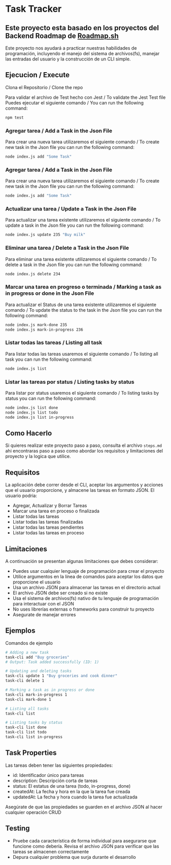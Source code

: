 # Task Tracker

## Este proyecto esta basado en los proyectos del Backend Roadmap de [Roadmap.sh](https://roadmap.sh/projects/task-tracker)

Este proyecto nos ayudará a practicar nuestras habilidades de programación, incluyendo el manejo del sistema de archivos(fs), manejar las entradas del usuario y la construcción de un CLI simple.

## Ejecucion / Execute

Clona el Repositorio / Clone the repo

Para validar el archivo de Test hecho con Jest / To validate the Jest Test file
Puedes ejecutar el siguiente comando / You can run the following command:

```bash 
npm test 
```

### Agregar tarea / Add a Task in the Json File

Para crear una nueva tarea utilizaremos el siguiente comando / To create new task in the Json file you can run the following command:

```bash
node index.js add "Some Task"
```

### Agregar tarea / Add a Task in the Json File

Para crear una nueva tarea utilizaremos el siguiente comando / To create new task in the Json file you can run the following command:

```bash
node index.js add "Some Task"
```

### Actualizar una tarea / Update a Task in the Json File

Para actualizar una tarea existente utilizaremos el siguiente comando / To update a task in the Json file you can run the following command:

```bash
node index.js update 235 "Buy milk"
```

### Eliminar una tarea / Delete a Task in the Json File

Para eliminar una tarea existente utilizaremos el siguiente comando / To delete a task in the Json file you can run the following command:

```bash
node index.js delete 234
```

### Marcar una tarea en progreso o terminada / Marking a task as in progress or done in the Json File 

Para actualizar el Status de una tarea existente utilizaremos el siguiente comando / To update the status to the task in the Json file you can run the following command:

```bash
node index.js mark-done 235 
node index.js mark-in-progress 236 
```

### Listar todas las tareas / Listing all task

Para listar todas las tareas usaremos el siguiente comando / To listing all task you can run the following command:

```bash
node index.js list
```

### Listar las tareas por status / Listing tasks by status

Para listar por status usaremos el siguiente comando / To listing tasks by status you can run the following command:

```bash
node index.js list done
node index.js list todo
node index.js list in-progress
```

## Como Hacerlo
Si quieres realizar este proyecto paso a paso, consulta el archivo `steps.md` ahi encontraras paso a paso como abordar los requisitos y limitaciones del proyecto y la logica que utilice.


## Requisitos

La aplicación debe correr desde el CLI, aceptar los argumentos y acciones que el usuario proporcione, y almacene las tareas en formato JSON. El usuario podria:

- Agregar, Actualizar y Borrar Tareas
- Marcar una tarea en proceso o finalizada
- Listar todas las tareas
- Listar todas las tareas finalizadas
- Listar todas las tareas pendientes
- Listar todas las tareas en proceso

## Limitaciones

A continuación se presentan algunas limitaciones que debes considerar:

- Puedes usar cualquier lenguaje de programación para crear el proyecto
- Utilice argumentos en la línea de comandos para aceptar los datos que proporcione el usuario
- Usa un archivo JSON para almacenar las tareas en el directorio actual
- El archivo JSON debe ser creado si no existe
- Usa el sistema de archivos(fs) nativo de tu lenguaje de programación para interactuar con el JSON
- No uses librerías externas o frameworks para construir tu proyecto
- Asegurate de manejar errores

## Ejemplos

Comandos de ejemplo

```bash
# Adding a new task
task-cli add "Buy groceries"
# Output: Task added successfully (ID: 1)

# Updating and deleting tasks
task-cli update 1 "Buy groceries and cook dinner"
task-cli delete 1

# Marking a task as in progress or done
task-cli mark-in-progress 1
task-cli mark-done 1

# Listing all tasks
task-cli list

# Listing tasks by status
task-cli list done
task-cli list todo
task-cli list in-progress
```

## Task Properties
Las tareas deben tener las siguientes propiedades:

- id: Identificador único para tareas 
- description: Descripción corta de tareas
- status: El estatus de una tarea (todo, in-progress, done)
- createdAt: La fecha y hora en la que la tarea fue creada
- updatedAt: La fecha y hora cuando la tarea fue actualizada

Asegúrate de que las propiedades se guarden en el archivo JSON al hacer cualquier operación CRUD

## Testing
- Pruebe cada característica de forma individual para asegurarse que funcione como debería. Revisa el archivo JSON para verificar que las tareas se almacenen correctamente
- Depura cualquier problema que surja durante el desarrollo


